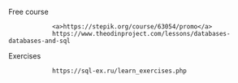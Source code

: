 Free course
                
                <a>https://stepik.org/course/63054/promo</a>
                https://www.theodinproject.com/lessons/databases-databases-and-sql

Exercises

                https://sql-ex.ru/learn_exercises.php
